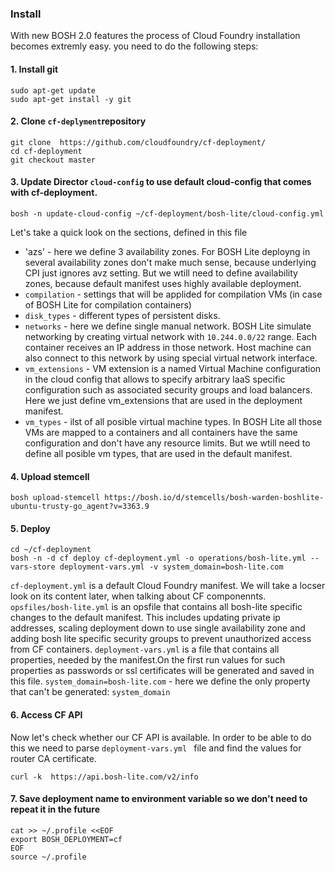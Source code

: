 ### Install

With new BOSH 2.0 features the process of Cloud Foundry installation becomes extremly easy. you need to do the following steps:

#### 1. Install git
``` 
sudo apt-get update
sudo apt-get install -y git
```

#### 2. Clone `cf-deplyment`repository
``` 
git clone  https://github.com/cloudfoundry/cf-deployment/
cd cf-deployment
git checkout master
```

#### 3. Update Director `cloud-config` to use default cloud-config that comes with cf-deployment.
```
bosh -n update-cloud-config ~/cf-deployment/bosh-lite/cloud-config.yml
``` 
Let's take a quick look on the sections, defined in this file
* 'azs' - here we define 3 availability zones. For BOSH Lite deployng in several availability zones don't make much sense, because underlying CPI just ignores avz setting. But we wtill need to define availability zones, because default manifest uses highly available deployment.
* `compilation` - settings that will be applided for compilation  VMs (in case of BOSH Lite for compilation containers)
* `disk_types` - different types of persistent disks.
* `networks` - here we define single manual network. BOSH Lite simulate networking by creating virtual network with `10.244.0.0/22` range. Each container receives an IP address in those network. Host machine can also connect to this network by using special virtual network interface.  
* `vm_extensions` - VM extension is a named Virtual Machine configuration in the cloud config that allows to specify arbitrary IaaS specific configuration such as associated security groups and load balancers. Here we just define vm_extensions that are used in the deployment manifest.
* `vm_types` - ilst of all posible virtual machine types. In BOSH Lite all those VMs are mapped to a containers and all containers have the same configuration and don't have any resource limits. But we wtill need to define all posible vm types, that are used in the default manifest. 

#### 4. Upload stemcell
```
bosh upload-stemcell https://bosh.io/d/stemcells/bosh-warden-boshlite-ubuntu-trusty-go_agent?v=3363.9
```

#### 5. Deploy
```
cd ~/cf-deployment
bosh -n -d cf deploy cf-deployment.yml -o operations/bosh-lite.yml --vars-store deployment-vars.yml -v system_domain=bosh-lite.com
```
`cf-deployment.yml` is a default Cloud Foundry manifest. We will take a locser look on its content later, when talking about CF componennts.
`opsfiles/bosh-lite.yml` is an opsfile that contains all bosh-lite specific changes to the default manifest. This includes updating private ip addresses, scaling deployment down to use single availability zone and adding bosh lite specific security groups to prevent unauthorized access from CF containers.
`deployment-vars.yml` is a file that contains all properties, needed by the manifest.On the first run values for such properties as passwords or ssl certificates will be generated and saved in this file.
`system_domain=bosh-lite.com` - here we define the only property that can't be generated: `system_domain`

#### 6. Access CF API
Now let's check whether our CF API is available. In order to be able to do this we need to parse `deployment-vars.yml ` file and find the values for router CA certificate.
```
curl -k  https://api.bosh-lite.com/v2/info 
```

#### 7. Save deployment name to environment variable so we don't need to repeat it in the future
```
cat >> ~/.profile <<EOF
export BOSH_DEPLOYMENT=cf
EOF
source ~/.profile
```
